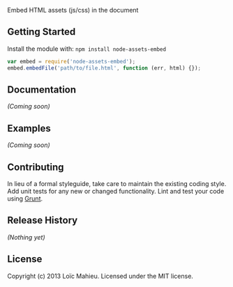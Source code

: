 
Embed HTML assets (js/css) in the document

## Getting Started
Install the module with: `npm install node-assets-embed`

```javascript
var embed = require('node-assets-embed');
embed.embedFile('path/to/file.html', function (err, html) {});
```

## Documentation
_(Coming soon)_

## Examples
_(Coming soon)_

## Contributing
In lieu of a formal styleguide, take care to maintain the existing coding style. Add unit tests for any new or changed functionality. Lint and test your code using [Grunt](http://gruntjs.com/).

## Release History
_(Nothing yet)_

## License
Copyright (c) 2013 Loïc Mahieu. Licensed under the MIT license.
